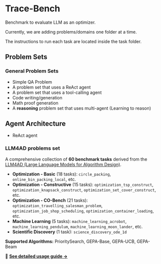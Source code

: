 # Trace-Bench
Benchmark to evaluate LLM as an optimizer.

Currently, we are adding problems/domains one folder at a time. 

The instructions to run each task are located inside the task folder.

## Problem Sets

### General Problem Sets
- Simple QA Problem
- A problem set that uses a ReAct agent
- A problem set that uses a tool-calling agent
- Code writing/generation
- Math proof generation
- A **reasoning** problem set that uses multi-agent (Learning to reason)

## Agent Architecture
- ReAct agent

### LLM4AD problems set
A comprehensive collection of **60 benchmark tasks** derived from the [LLM4AD (Large Language Models for Algorithm Design)](https://github.com/Optima-CityU/LLM4AD).
- **Optimization - Basic** (18 tasks): `circle_packing`, `online_bin_packing_local`, etc.
- **Optimization - Constructive** (15 tasks): `optimization_tsp_construct`, `optimization_knapsack_construct`, `optimization_set_cover_construct`, etc.
- **Optimization - CO-Bench** (21 tasks): `optimization_travelling_salesman_problem`, `optimization_job_shop_scheduling`, `optimization_container_loading`, etc.
- **Machine Learning** (5 tasks): `machine_learning_acrobot`, `machine_learning_pendulum`, `machine_learning_moon_lander`, etc.
- **Scientific Discovery** (1 task): `science_discovery_ode_1d`

**Supported Algorithms:** PrioritySearch, GEPA-Base, GEPA-UCB, GEPA-Beam

📖 **[See detailed usage guide →](LM4AD/readme.md)**

